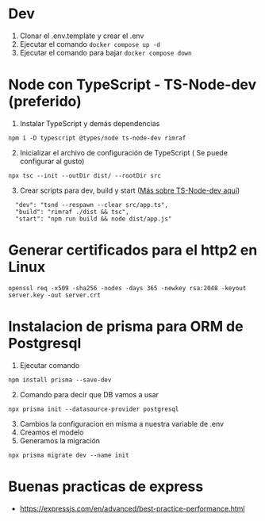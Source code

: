 # Dev

1. Clonar el .env.template y crear el .env
2. Ejecutar el comando ```docker compose up -d```
2. Ejecutar el comando para bajar ```docker compose down```

# Node con TypeScript - TS-Node-dev (preferido)

1. Instalar TypeScript y demás dependencias
```
npm i -D typescript @types/node ts-node-dev rimraf
```
2. Inicializar el archivo de configuración de TypeScript ( Se puede configurar al gusto)
```
npx tsc --init --outDir dist/ --rootDir src
```

3. Crear scripts para dev, build y start ([Más sobre TS-Node-dev aquí](https://www.npmjs.com/package/ts-node-dev))
```
  "dev": "tsnd --respawn --clear src/app.ts",
  "build": "rimraf ./dist && tsc",
  "start": "npm run build && node dist/app.js"
```

# Generar certificados para el http2 en Linux
```
openssl req -x509 -sha256 -nodes -days 365 -newkey rsa:2048 -keyout server.key -out server.crt
```

# Instalacion de prisma para ORM de Postgresql
1. Ejecutar comando 
```
npm install prisma --save-dev
```
2. Comando para decir que DB vamos a usar
```
npx prisma init --datasource-provider postgresql
```
3. Cambios la configuracion en misma a nuestra variable de .env
4. Creamos el modelo
5. Generamos la migración
```
npx prisma migrate dev --name init
```

# Buenas practicas de express
- https://expressjs.com/en/advanced/best-practice-performance.html